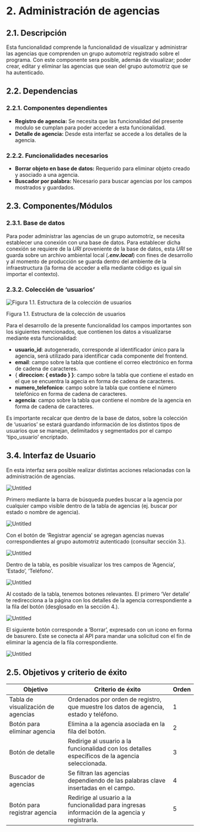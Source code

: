 # 2. Administración de agencias

## 2.1. Descripción

Esta funcionalidad comprende la funcionalidad de visualizar y administrar las agencias que comprenden un grupo automotriz registrado sobre el programa. Con este componente sera posible, además de visualizar; poder crear, editar y eliminar las agencias que sean del grupo automotriz que se ha autenticado.

## 2.2. Dependencias

### 2.2.1. Componentes dependientes

- **Registro de agencia:** Se necesita que las funcionalidad del presente modulo se cumplan para poder acceder a esta funcionalidad.
- ********************************Detalle de agencia:******************************** Desde esta interfaz se accede a los detalles de la agencia.

### 2.2.2. Funcionalidades necesarios

- **Borrar objeto en base de datos:** Requerido para eliminar objeto creado y asociado a una agencia.
- **************************************Buscador por palabra:************************************** Necesario para buscar agencias por los campos mostrados y guardados.

## 2.3. Componentes/Módulos

### 2.3.1. Base de datos

Para poder administrar las agencias de un grupo automotriz, se necesita establecer una conexión con una base de datos. Para establecer dicha conexión se requiere de la *URI* proveniente de la base de datos, esta *URI* se guarda sobre un archivo ambiental local (*****.env.local*****) con fines de desarrollo y al momento de producción se guarda dentro del ambiente de la infraestructura (la forma de acceder a ella mediante código es igual sin importar el contexto). 

### 2.3.2. Colección de ‘usuarios’

![Figura 1.1. Estructura de la colección de usuarios](2%20Administracio%CC%81n%20de%20agencias%203e57792a996b491c98690212761a4d56/Base_de_Datos_-_MongoDesnormalizado.png)

Figura 1.1. Estructura de la colección de usuarios

Para el desarrollo de la presente funcionalidad los campos importantes son los siguientes mencionados, que contienen los datos a visualizarse mediante esta funcionalidad:

- **usuario_id**: autogenerado, corresponde al identificador único para la agencia, será utilizado para identificar cada componente del frontend.
- **email**: campo sobre la tabla que contiene el correo electrónico en forma de cadena de caracteres.
- { **direccion: { estado } }**: campo sobre la tabla que contiene el estado en el que se encuentra la agecia en forma de cadena de caracteres.
- **numero_telefonico**: campo sobre la tabla que contiene el número telefónico en forma de cadena de caracteres.
- **agencia**: campo sobre la tabla que contiene el nombre de la agencia en forma de cadena de caracteres.

Es importante recalcar que dentro de la base de datos, sobre la colección de ‘usuarios’ se estará guardando información de los distintos tipos de usuarios que se manejan, delimitados y segmentados por el campo ‘tipo_usuario’ encriptado. 

## 3.4. Interfaz de Usuario

En esta interfaz sera posible realizar distintas acciones relacionadas con la administración de agencias. 

![Untitled](2%20Administracio%CC%81n%20de%20agencias%203e57792a996b491c98690212761a4d56/Untitled.png)

Primero mediante la barra de búsqueda puedes buscar a la agencia por cualquier campo visible dentro de la tabla de agencias (ej. buscar por estado o nombre de agencia). 

![Untitled](2%20Administracio%CC%81n%20de%20agencias%203e57792a996b491c98690212761a4d56/Untitled%201.png)

Con el botón de ‘Registrar agencia’ se agregan agencias nuevas correspondientes al grupo automotriz autenticado (consultar sección 3.). 

![Untitled](2%20Administracio%CC%81n%20de%20agencias%203e57792a996b491c98690212761a4d56/Untitled%202.png)

Dentro de la tabla, es posible visualizar los tres campos de ‘Agencia’, ‘Estado’, ‘Teléfono’.

![Untitled](2%20Administracio%CC%81n%20de%20agencias%203e57792a996b491c98690212761a4d56/Untitled%203.png)

Al costado de la tabla, tenemos botones relevantes. El primero ‘Ver detalle’ te redirecciona a la página con los detalles de la agencia correspondiente a la fila del botón (desglosado en la sección 4.). 

![Untitled](2%20Administracio%CC%81n%20de%20agencias%203e57792a996b491c98690212761a4d56/Untitled%204.png)

El siguiente botón corresponde a ‘Borrar’, expresado con un icono en forma de basurero. Este se conecta al API para mandar una solicitud con el fin de eliminar la agencia de la fila correspondiente.

![Untitled](2%20Administracio%CC%81n%20de%20agencias%203e57792a996b491c98690212761a4d56/Untitled%205.png)

## 2.5. Objetivos y criterio de éxito

| Objetivo | Criterio de éxito  | Orden |
| --- | --- | --- |
| Tabla de visualización de agencias | Ordenados por orden de registro, que muestre los datos de agencia, estado y teléfono.  | 1 |
| Botón para eliminar agencia | Elimina a la agencia asociada en la fila del botón. | 2 |
| Botón de detalle | Redirige al usuario a la funcionalidad con los detalles específicos de la agencia seleccionada.  | 3 |
| Buscador de agencias | Se filtran las agencias dependiendo de las palabras clave insertadas en el campo. | 4 |
| Botón para registrar agencia | Redirige al usuario a la funcionalidad para ingresas información de la agencia y registrarla. | 5 |